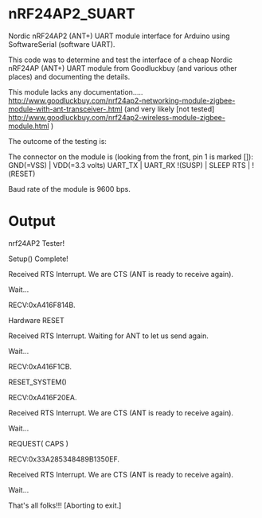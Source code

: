nRF24AP2_SUART
==============

Nordic nRF24AP2 (ANT+) UART module interface for Arduino using SoftwareSerial (software UART).

This code was to determine and test the interface of a cheap Nordic nRF24AP (ANT+) UART module from Goodluckbuy (and various other places) and documenting the details.

This module lacks any documentation.....
http://www.goodluckbuy.com/nrf24ap2-networking-module-zigbee-module-with-ant-transceiver-.html
(and very likely [not tested] http://www.goodluckbuy.com/nrf24ap2-wireless-module-zigbee-module.html  )

The outcome of the testing is:

The connector on the module is (looking from the front, pin 1 is marked []):
GND(=VSS) | VDD(=3.3 volts)
UART_TX   | UART_RX
!(SUSP)   | SLEEP
RTS       | !(RESET)

Baud rate of the module is 9600 bps.


Output
==============
nrf24AP2 Tester!

Setup() Complete!

Received RTS Interrupt. We are CTS (ANT is ready to receive again).

Wait...

RECV:0xA416F814B.

Hardware RESET

Received RTS Interrupt. Waiting for ANT to let us send again.

Wait...

RECV:0xA416F1CB.

RESET_SYSTEM()

RECV:0xA416F20EA.

Received RTS Interrupt. We are CTS (ANT is ready to receive again).

Wait...

REQUEST( CAPS )

RECV:0x33A285348489B1350EF.

Received RTS Interrupt. We are CTS (ANT is ready to receive again).

Wait...

That's all folks!!! [Aborting to exit.]
